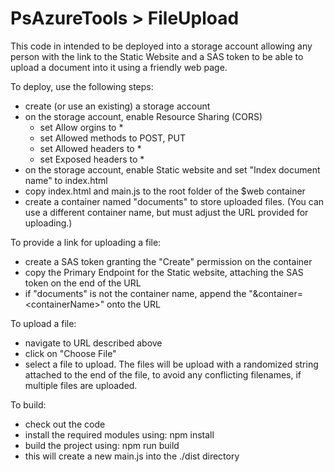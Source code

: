 # PsAzureTools > FileUpload
This code in intended to be deployed into a storage account allowing any person with the link to the Static Website and a SAS token to be able to upload a document into it using a friendly web page.

To deploy, use the following steps:
* create (or use an existing) a storage account
* on the storage account, enable Resource Sharing (CORS)
    * set Allow orgins to *
    * set Allowed methods to POST, PUT
    * set Allowed headers to *
    * set Exposed headers to *
* on the storage account, enable Static website and set "Index document name" to index.html
* copy index.html and main.js to the root folder of the $web container
* create a container named "documents" to store uploaded files. (You can use a different container name, but must adjust the URL provided for uploading.)

To provide a link for uploading a file:
* create a SAS token granting the "Create" permission on the container
* copy the Primary Endpoint for the Static website, attaching the SAS token on the end of the URL
* if "documents" is not the container name, append the "&container=\<containerName\>" onto the URL

To upload a file:
* navigate to URL described above
* click on "Choose File"
* select a file to upload. The files will be upload with a randomized string attached to the end of the file, to avoid any conflicting filenames, if multiple files are uploaded.

To build:
* check out the code
* install the required modules using: npm install
* build the project using: npm run build
* this will create a new main.js into the ./dist directory


